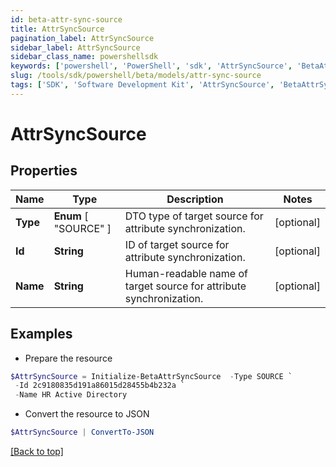 ```yaml
---
id: beta-attr-sync-source
title: AttrSyncSource
pagination_label: AttrSyncSource
sidebar_label: AttrSyncSource
sidebar_class_name: powershellsdk
keywords: ['powershell', 'PowerShell', 'sdk', 'AttrSyncSource', 'BetaAttrSyncSource'] 
slug: /tools/sdk/powershell/beta/models/attr-sync-source
tags: ['SDK', 'Software Development Kit', 'AttrSyncSource', 'BetaAttrSyncSource']
---
```



# AttrSyncSource

## Properties

Name | Type | Description | Notes
------------ | ------------- | ------------- | -------------
**Type** |  **Enum** [  "SOURCE" ] | DTO type of target source for attribute synchronization. | [optional] 
**Id** | **String** | ID of target source for attribute synchronization. | [optional] 
**Name** | **String** | Human-readable name of target source for attribute synchronization. | [optional] 

## Examples

- Prepare the resource
```powershell
$AttrSyncSource = Initialize-BetaAttrSyncSource  -Type SOURCE `
 -Id 2c9180835d191a86015d28455b4b232a `
 -Name HR Active Directory
```

- Convert the resource to JSON
```powershell
$AttrSyncSource | ConvertTo-JSON
```


[[Back to top]](#) 


